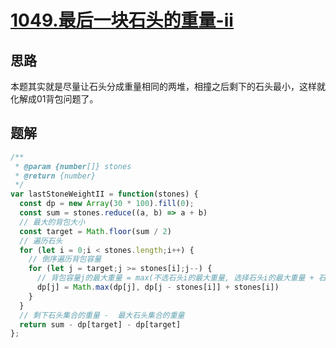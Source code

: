 # [1049.最后一块石头的重量-ii](https://leetcode-cn.com/problems/last-stone-weight-ii/)


## 思路
本题其实就是尽量让石头分成重量相同的两堆，相撞之后剩下的石头最小，这样就化解成01背包问题了。

## 题解

```js
/**
 * @param {number[]} stones
 * @return {number}
 */
var lastStoneWeightII = function(stones) {
  const dp = new Array(30 * 100).fill(0);
  const sum = stones.reduce((a, b) => a + b)
  // 最大的背包大小
  const target = Math.floor(sum / 2)
  // 遍历石头
  for (let i = 0;i < stones.length;i++) {
    // 倒序遍历背包容量
    for (let j = target;j >= stones[i];j--) {
      // 背包容量j的最大重量 = max(不选石头i的最大重量, 选择石头i的最大重量 + 石头i的重量)
      dp[j] = Math.max(dp[j], dp[j - stones[i]] + stones[i])
    }
  }
  // 剩下石头集合的重量 -  最大石头集合的重量
  return sum - dp[target] - dp[target]
};
```